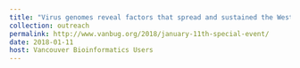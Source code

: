```yaml
---
title: "Virus genomes reveal factors that spread and sustained the West African Ebola virus epidemic"
collection: outreach
permalink: http://www.vanbug.org/2018/january-11th-special-event/
date: 2018-01-11
host: Vancouver Bioinformatics Users
---
```

